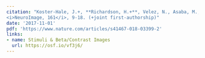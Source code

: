 ```yaml
---
citation: "Koster-Hale, J.+, **Richardson, H.+**, Velez, N., Asaba, M., Young, L., Saxe, R. (2017). Mentalizing regions represent distributed, continuous, and abstract dimensions of others' beliefs. 
<i>NeuroImage, 161</i>, 9-18. (+joint first-authorship)"
date: '2017-11-01'
pdf: 'https://www.nature.com/articles/s41467-018-03399-2'
links:
- name: Stimuli & Beta/Contrast Images
  url: https://osf.io/vf3j6/
---
```


